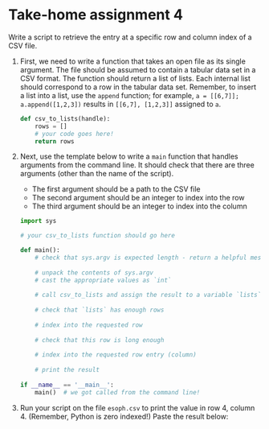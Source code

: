 # Take-home assignment 4
Write a script to retrieve the entry at a specific row and column index of a CSV file.

1. First, we need to write a function that takes an open file as its single argument.  The file should be assumed to contain a tabular data set in a CSV format.  The function should return a list of lists.  Each internal list should correspond to a row in the tabular data set.  Remember, to insert a list into a list, use the `append` function; for example, `a = [[6,7]]; a.append([1,2,3])` results in `[[6,7], [1,2,3]]` assigned to `a`.
   ```python
   def csv_to_lists(handle):
       rows = []
       # your code goes here!
       return rows
   ```

2. Next, use the template below to write a `main` function that handles arguments from the command line.  It should check that there are three arguments (other than the name of the script).  
   * The first argument should be a path to the CSV file
   * The second argument should be an integer to index into the row
   * The third argument should be an integer to index into the column

   ```python
   import sys
   
   # your csv_to_lists function should go here
   
   def main():
       # check that sys.argv is expected length - return a helpful message if it isn't
       
       # unpack the contents of sys.argv
       # cast the appropriate values as `int`
       
       # call csv_to_lists and assign the result to a variable `lists`
       
       # check that `lists` has enough rows
       
       # index into the requested row
       
       # check that this row is long enough
       
       # index into the requested row entry (column)
       
       # print the result
       
   if __name__ == '__main__':
       main()  # we got called from the command line!
   ```

3. Run your script on the file `esoph.csv` to print the value in row 4, column 4.  (Remember, Python is zero indexed!)  Paste the result below:
   ```shell
   
   ```


